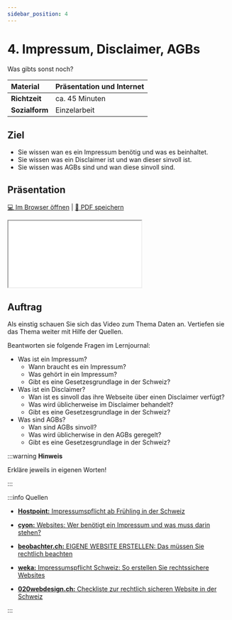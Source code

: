 ```yaml
---
sidebar_position: 4
---
```


# 4. Impressum, Disclaimer, AGBs

Was gibts sonst noch?

| **Material**   | Präsentation und Internet                     |
| :------------- | :-------------------------------------------- |
| **Richtzeit**  | ca. 45 Minuten                                |
| **Sozialform** | Einzelarbeit                                  |

## Ziel

* Sie wissen wan es ein Impressum benötig und was es beinhaltet.
* Sie wissen was ein Disclaimer ist und wan dieser sinvoll ist.
* Sie wissen was AGBs sind und wan diese sinvoll sind.

<!---
## Video

[![IMAGE ALT TEXT HERE](https://via.placeholder.com/600x400)](https://www.youtube.com/watch?v=k1BneeJTDcU&ab_channel=boburnham)
--->

## Präsentation

[:computer: Im Browser öffnen](pathname:///slides/11_datenschutz/04_agbs) | [:floppy_disk: PDF speichern](pathname:///slides/11_datenschutz/04_agbs)

<iframe src="/bbzbl-modul-231/slides/11_datenschutz/04_agbs)"></iframe>

## Auftrag

Als einstig schauen Sie sich das Video zum Thema Daten an. Vertiefen sie das Thema weiter mit Hilfe der Quellen.

Beantworten sie folgende Fragen im Lernjournal:


- Was ist ein Impressum?
  - Wann braucht es ein Impressum?
  - Was gehört in ein Impressum?
  - Gibt es eine Gesetzesgrundlage in der Schweiz?
- Was ist ein Disclaimer?
  - Wan ist es sinvoll das ihre Webseite über einen Disclaimer verfügt?
  - Was wird üblicherweise im Disclaimer behandelt?
  - Gibt es eine Gesetzesgrundlage in der Schweiz?
- Was sind AGBs?
  - Wan sind AGBs sinvoll?
  - Was wird üblicherwise in den AGBs geregelt?
  - Gibt es eine Gesetzesgrundlage in der Schweiz?

:::warning **Hinweis**

Erkläre jeweils in eigenen Worten!

:::

:::info Quellen

- [**Hostpoint:** Impressumspflicht ab Frühling in der Schweiz](https://www.hostpoint.ch/blog/impressumspflicht-ab-fruehling-auch-in-der-schweiz/#:~:text=In%20der%20Schweiz%20besteht%20bislang,Gesch%C3%A4ftsverkehr%C2%BB%20in%20der%20Schweiz%20eingef%C3%BChrt.)

- [**cyon:** Websites: Wer benötigt ein Impressum und was muss darin stehen?](https://www.cyon.ch/blog/Impressum-Websites)

- [**beobachter.ch:** EIGENE WEBSITE ERSTELLEN: Das müssen Sie rechtlich beachten](https://www.beobachter.ch/digital/multimedia/eigene-website-erstellen-das-mussen-sie-rechtlich-beachten)

- [**weka:** Impressumspflicht Schweiz: So erstellen Sie rechtssichere Websites](https://www.weka.ch/themen/marketing-verkauf/online-marketing/e-commerce/article/impressumspflicht-schweiz-so-erstellen-sie-rechtssichere-websites/)

- [**020webdesign.ch:** Checkliste zur rechtlich sicheren Website in der Schweiz](https://8020webdesign.ch/checkliste-rechtlich-sichere-website-schweiz/)

:::